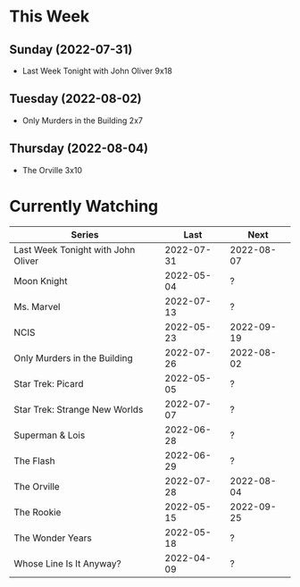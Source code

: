 # This Week

## Sunday (2022-07-31)
- Last Week Tonight with John Oliver 9x18

## Tuesday (2022-08-02)
- Only Murders in the Building 2x7

## Thursday (2022-08-04)
- The Orville 3x10

# Currently Watching

| Series | Last | Next |
| --- | --- | --- |
| Last Week Tonight with John Oliver | 2022-07-31 | 2022-08-07 |
| Moon Knight | 2022-05-04 | ? |
| Ms. Marvel | 2022-07-13 | ? |
| NCIS | 2022-05-23 | 2022-09-19 |
| Only Murders in the Building | 2022-07-26 | 2022-08-02 |
| Star Trek: Picard | 2022-05-05 | ? |
| Star Trek: Strange New Worlds | 2022-07-07 | ? |
| Superman & Lois | 2022-06-28 | ? |
| The Flash | 2022-06-29 | ? |
| The Orville | 2022-07-28 | 2022-08-04 |
| The Rookie | 2022-05-15 | 2022-09-25 |
| The Wonder Years | 2022-05-18 | ? |
| Whose Line Is It Anyway? | 2022-04-09 | ? |

